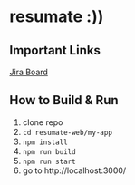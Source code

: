 # resumate :))

## Important Links
[Jira Board](https://resumate.atlassian.net/jira/software/projects/FR/boards/1)

## How to Build & Run
1. clone repo
2. `cd resumate-web/my-app`
3. `npm install`
4. `npm run build`
5. `npm run start`
6. go to http://localhost:3000/ 
